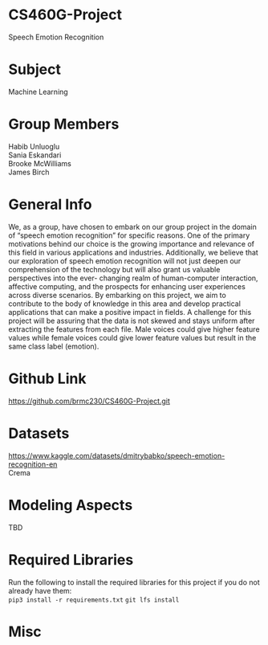 # CS460G-Project
Speech Emotion Recognition

Subject
=======
Machine Learning 

Group Members
=============
Habib Unluoglu  
Sania Eskandari  
Brooke McWilliams  
James Birch  

General Info
===========
We, as a group, have chosen to embark on our group project in the domain of “speech 
emotion recognition” for specific reasons. One of the primary motivations behind our choice is 
the growing importance and relevance of this field in various applications and industries. 
Additionally, we believe that our exploration of speech emotion recognition will not just deepen 
our comprehension of the technology but will also grant us valuable perspectives into the ever-
changing realm of human-computer interaction, affective computing, and the prospects for 
enhancing user experiences across diverse scenarios. By embarking on this project, we aim to 
contribute to the body of knowledge in this area and develop practical applications that can 
make a positive impact in fields. A challenge for this project will be assuring that the data is not 
skewed and stays uniform after extracting the features from each file. Male voices could give 
higher feature values while female voices could give lower feature values but result in the same 
class label (emotion).

Github Link
===========
https://github.com/brmc230/CS460G-Project.git

Datasets
========
https://www.kaggle.com/datasets/dmitrybabko/speech-emotion-recognition-en  
Crema

Modeling Aspects
================
TBD

Required Libraries
==================
Run the following to install the required libraries for this project if you do not already have them:  
`pip3 install -r requirements.txt` 
`git lfs install`

Misc
====
